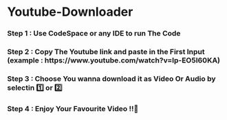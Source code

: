 # Youtube-Downloader

<h3> Step 1 : Use CodeSpace or any IDE to run The Code</h3>
<h3>Step 2 : Copy The Youtube link and paste in the First Input (example : https://www.youtube.com/watch?v=lp-EO5I60KA)</h3>
<h3>Step 3 : Choose You wanna download it as Video Or Audio by selectin 1️⃣ or 2️⃣</h3>
<h3>Step 4 : Enjoy Your Favourite Video !!🥳</h3>
